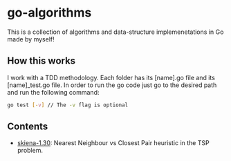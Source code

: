 # go-algorithms
This is a collection of algorithms and data-structure implemenetations in Go made by myself!

## How this works
I work with a TDD methodology. Each folder has its [name].go file and its [name]_test.go file. In order to run the go code just go to the desired path and run the following command:
```bash
go test [-v] // The -v flag is optional
```

## Contents
- [skiena-1.30](https://github.com/ggcr/go-algorithms/tree/master/skiena-1.30): Nearest Neighbour vs Closest Pair heuristic in the TSP problem.  
